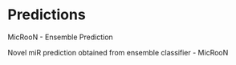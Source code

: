 Predictions
===========

MicRooN - Ensemble Prediction

Novel miR prediction obtained from ensemble classifier - MicRooN
